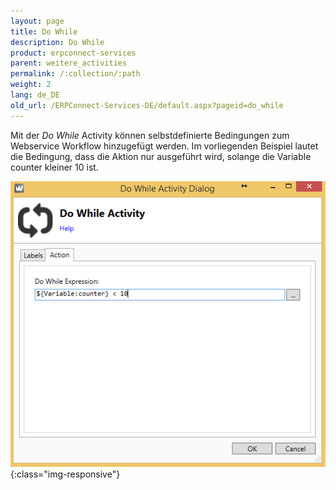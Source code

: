 ```yaml
---
layout: page
title: Do While
description: Do While
product: erpconnect-services
parent: weitere_activities
permalink: /:collection/:path
weight: 2
lang: de_DE
old_url: /ERPConnect-Services-DE/default.aspx?pageid=do_while
---
```


Mit der *Do While* Activity können selbstdefinierte Bedingungen zum Webservice Workflow hinzugefügt werden. Im vorliegenden Beispiel lautet die Bedingung, dass die Aktion nur ausgeführt wird, solange die Variable counter kleiner 10 ist.

![WSD-Activities6](/img/content/WSD-Activities6.png){:class="img-responsive"}
